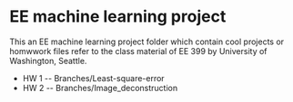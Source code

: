 # EE machine learning project
This an EE machine learning project folder which contain cool projects or homwwork files refer to the class material of EE 399 by University of Washington, Seattle.

* HW 1 -- Branches/Least-square-error
* HW 2 -- Branches/Image_deconstruction
